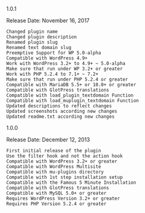 1.0.1

Release Date: November 16, 2017

    Changed plugin name
    Changed plugin description
    Renamed plugin slug
    Renamed text domain slug
    Preemptive Support for WP 5.0-alpha
    Compatible with WordPress 4.9+
    Work with WordPress 3.2+ to 4.9+ ~ 5.0-alpha
    Make sure that run under WP 3.2+ or greater
    Work with PHP 5.2.4 to 7.1+ ~ 7.2+
    Make sure that run under PHP 5.2.4 or greater
    Compatible with MariaDB 5.5+ or 10.0+ or greater
    Compatible with GlotPress translations
    Compatible with load_plugin_textdomain Function
    Compatible with load_muplugin_textdomain Function
    Updated descriptions to reflect changes
    Updated screenshots according new changes
    Updated readme.txt according new changes

1.0.0

Release Date: December 12, 2013

    First initial release of the plugin
    Use the filter hook and not the action hook
    Compatible with WordPress 3.2+ or greater
    Compatible with WordPress Multisite
    Compatible with mu-plugins directory
    Compatible with 1st step installation setup
    Compatible with the Famous 5 Minute Installation
    Compatible with GlotPress translations
    Compatible with MySQL 5.0+ or greater
    Requires WordPress Version 3.2+ or greater
    Requires PHP Version 5.2.4 or greater

